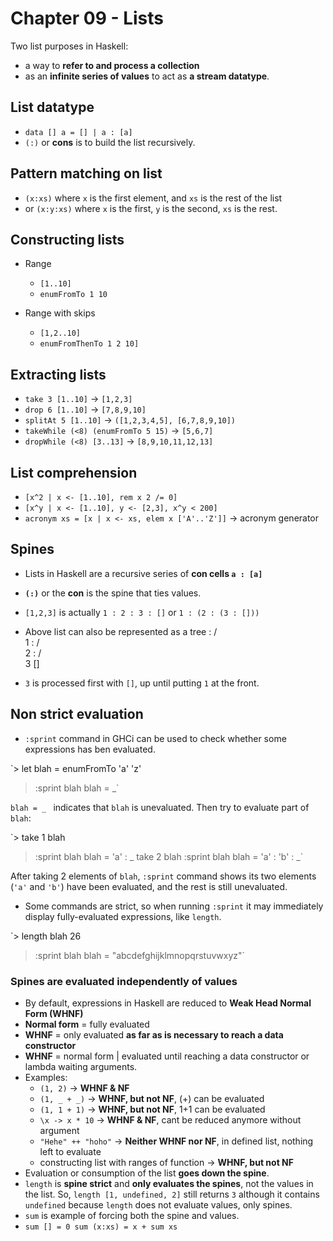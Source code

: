 # Chapter 09 - Lists

Two list purposes in Haskell:

* a way to **refer to and process a collection**
* as an **infinite series of values** to act as **a stream datatype**.

## List datatype

* `data [] a = [] | a : [a]`
* `(:)` or **cons** is to build the list recursively.

## Pattern matching on list

* `(x:xs)` where `x` is the first element, and `xs` is the rest of the list
* or `(x:y:xs)` where `x` is the first, `y` is the second, `xs` is the rest.

## Constructing lists

* Range
    * `[1..10]`
    * `enumFromTo 1 10`

* Range with skips
    * `[1,2..10]`
    * `enumFromThenTo 1 2 10]`

## Extracting lists

* `take 3 [1..10]` -> `[1,2,3]`
* `drop 6 [1..10]` -> `[7,8,9,10]`
* `splitAt 5 [1..10]` -> `([1,2,3,4,5], [6,7,8,9,10])`
* `takeWhile (<8) (enumFromTo 5 15)` -> `[5,6,7]`
* `dropWhile (<8) [3..13]` -> `[8,9,10,11,12,13]`

## List comprehension

* `[x^2 | x <- [1..10], rem x 2 /= 0]`
* `[x^y | x <- [1..10], y <- [2,3], x^y < 200]`
* `acronym xs = [x | x <- xs, elem x ['A'..'Z']]` -> acronym generator

## Spines

* Lists in Haskell are a recursive series of **con cells `a : [a]`**
* **`(:)`** or the **con** is the spine that ties values.
* `[1,2,3]` is actually `1 : 2 : 3 : []` or `1 : (2 : (3 : []))`
* Above list can also be represented as a tree
    :
   / \
  1   :
     / \
    2   :
       / \
      3   []

* `3` is processed first with `[]`, up until putting `1` at the front.

## Non strict evaluation

* `:sprint` command in GHCi can be used to check whether some expressions has
  ben evaluated.

`> let blah = enumFromTo 'a' 'z'
 > :sprint blah
 blah = _`

`blah = _ ` indicates that `blah` is unevaluated. Then try to evaluate part of
`blah`:

`> take 1 blah
 > :sprint blah
 blah = 'a' : _
 > take 2 blah
 > :sprint blah
 blah = 'a' : 'b' : _`

After taking 2 elements of `blah`, `:sprint` command shows its two elements
(`'a'` and `'b'`) have been evaluated, and the rest is still unevaluated.

* Some commands are strict, so when running `:sprint` it may immediately display fully-evaluated expressions, like `length`. 

`> length blah
 26
 > :sprint blah
 blah = "abcdefghijklmnopqrstuvwxyz"`

### Spines are evaluated independently of values

* By default, expressions in Haskell are reduced to **Weak Head Normal Form
  (WHNF)**
* **Normal form** = fully evaluated
* **WHNF** = only evaluated **as far as is necessary to reach a data
  constructor**
* **WHNF** = normal form | evaluated until reaching a data constructor or
  lambda waiting arguments.
* Examples:
    * `(1, 2)` -> **WHNF & NF**
    * `(1, _ + _)` -> **WHNF, but not NF**, (+) can be evaluated
    * `(1, 1 + 1)` -> **WHNF, but not NF**, 1+1 can be evaluated
    * `\x -> x * 10` -> **WHNF & NF**, cant be reduced anymore without argument
    * `"Hehe" ++ "hoho"` -> **Neither WHNF nor NF**, in defined list, nothing left to evaluate
    * constructing list with ranges of function -> **WHNF, but not NF**
* Evaluation or consumption of the list **goes down the spine**.
* `length` is **spine strict** and **only evaluates the spines**, not the
  values in the list. So, `length [1, undefined, 2]` still returns `3` although
it contains `undefined` because `length` does not evaluate values, only spines.
* `sum` is example of forcing both the spine and values.
* `sum [] = 0
   sum (x:xs) = x + sum xs`


